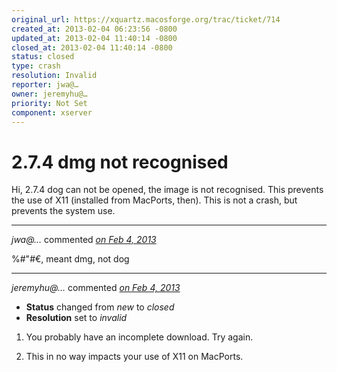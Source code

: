 ```yaml
---
original_url: https://xquartz.macosforge.org/trac/ticket/714
created_at: 2013-02-04 06:23:56 -0800
updated_at: 2013-02-04 11:40:14 -0800
closed_at: 2013-02-04 11:40:14 -0800
status: closed
type: crash
resolution: Invalid
reporter: jwa@…
owner: jeremyhu@…
priority: Not Set
component: xserver
---
```


2.7.4 dmg not recognised
========================


Hi, 2.7.4 dog can not be opened, the image is not recognised. This prevents the use of X11 (installed from MacPorts, then). This is not a crash, but prevents the system use.



---

*jwa@…* commented *[on Feb 4, 2013](https://xquartz.macosforge.org/trac/ticket/714#comment:1 "February 4, 2013 at 6:24 AM PST")*

%\#"\#€, meant dmg, not dog



---

*jeremyhu@…* commented *[on Feb 4, 2013](https://xquartz.macosforge.org/trac/ticket/714#comment:2 "February 4, 2013 at 11:40 AM PST")*

-   **Status** changed from *new* to *closed*
-   **Resolution** set to *invalid*

1) You probably have an incomplete download. Try again.

2) This in no way impacts your use of X11 on MacPorts.



